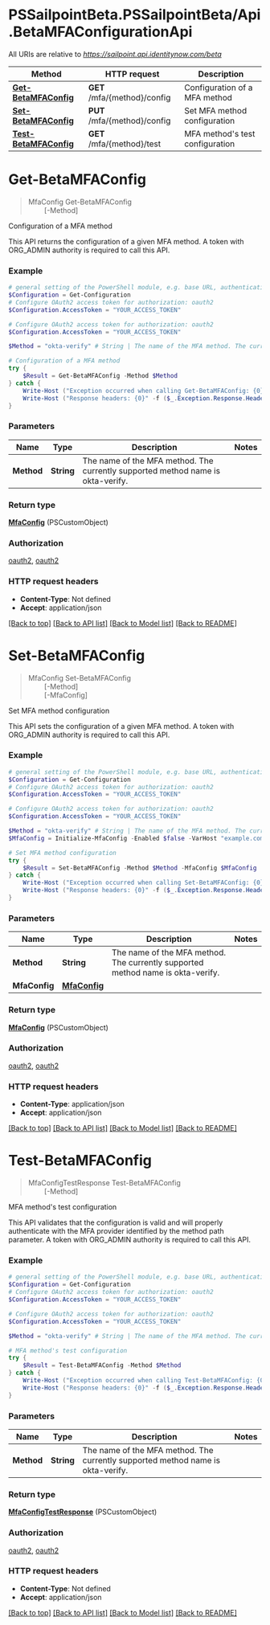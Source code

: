 # PSSailpointBeta.PSSailpointBeta/Api.BetaMFAConfigurationApi

All URIs are relative to *https://sailpoint.api.identitynow.com/beta*

Method | HTTP request | Description
------------- | ------------- | -------------
[**Get-BetaMFAConfig**](BetaMFAConfigurationApi.md#Get-BetaMFAConfig) | **GET** /mfa/{method}/config | Configuration of a MFA method
[**Set-BetaMFAConfig**](BetaMFAConfigurationApi.md#Set-BetaMFAConfig) | **PUT** /mfa/{method}/config | Set MFA method configuration
[**Test-BetaMFAConfig**](BetaMFAConfigurationApi.md#Test-BetaMFAConfig) | **GET** /mfa/{method}/test | MFA method&#39;s test configuration


<a name="Get-BetaMFAConfig"></a>
# **Get-BetaMFAConfig**
> MfaConfig Get-BetaMFAConfig<br>
> &nbsp;&nbsp;&nbsp;&nbsp;&nbsp;&nbsp;&nbsp;&nbsp;[-Method] <String><br>

Configuration of a MFA method

This API returns the configuration of a given MFA method. A token with ORG_ADMIN authority is required to call this API.

### Example
```powershell
# general setting of the PowerShell module, e.g. base URL, authentication, etc
$Configuration = Get-Configuration
# Configure OAuth2 access token for authorization: oauth2
$Configuration.AccessToken = "YOUR_ACCESS_TOKEN"

# Configure OAuth2 access token for authorization: oauth2
$Configuration.AccessToken = "YOUR_ACCESS_TOKEN"

$Method = "okta-verify" # String | The name of the MFA method. The currently supported method name is okta-verify.

# Configuration of a MFA method
try {
    $Result = Get-BetaMFAConfig -Method $Method
} catch {
    Write-Host ("Exception occurred when calling Get-BetaMFAConfig: {0}" -f ($_.ErrorDetails | ConvertFrom-Json))
    Write-Host ("Response headers: {0}" -f ($_.Exception.Response.Headers | ConvertTo-Json))
}
```

### Parameters

Name | Type | Description  | Notes
------------- | ------------- | ------------- | -------------
 **Method** | **String**| The name of the MFA method. The currently supported method name is okta-verify. | 

### Return type

[**MfaConfig**](MfaConfig.md) (PSCustomObject)

### Authorization

[oauth2](../README.md#oauth2), [oauth2](../README.md#oauth2)

### HTTP request headers

 - **Content-Type**: Not defined
 - **Accept**: application/json

[[Back to top]](#) [[Back to API list]](../README.md#documentation-for-api-endpoints) [[Back to Model list]](../README.md#documentation-for-models) [[Back to README]](../README.md)

<a name="Set-BetaMFAConfig"></a>
# **Set-BetaMFAConfig**
> MfaConfig Set-BetaMFAConfig<br>
> &nbsp;&nbsp;&nbsp;&nbsp;&nbsp;&nbsp;&nbsp;&nbsp;[-Method] <String><br>
> &nbsp;&nbsp;&nbsp;&nbsp;&nbsp;&nbsp;&nbsp;&nbsp;[-MfaConfig] <PSCustomObject><br>

Set MFA method configuration

This API sets the configuration of a given MFA method. A token with ORG_ADMIN authority is required to call this API.

### Example
```powershell
# general setting of the PowerShell module, e.g. base URL, authentication, etc
$Configuration = Get-Configuration
# Configure OAuth2 access token for authorization: oauth2
$Configuration.AccessToken = "YOUR_ACCESS_TOKEN"

# Configure OAuth2 access token for authorization: oauth2
$Configuration.AccessToken = "YOUR_ACCESS_TOKEN"

$Method = "okta-verify" # String | The name of the MFA method. The currently supported method name is okta-verify.
$MfaConfig = Initialize-MfaConfig -Enabled $false -VarHost "example.com" -AccessKey "MyAccessKey" -IdentityAttribute "email" # MfaConfig | 

# Set MFA method configuration
try {
    $Result = Set-BetaMFAConfig -Method $Method -MfaConfig $MfaConfig
} catch {
    Write-Host ("Exception occurred when calling Set-BetaMFAConfig: {0}" -f ($_.ErrorDetails | ConvertFrom-Json))
    Write-Host ("Response headers: {0}" -f ($_.Exception.Response.Headers | ConvertTo-Json))
}
```

### Parameters

Name | Type | Description  | Notes
------------- | ------------- | ------------- | -------------
 **Method** | **String**| The name of the MFA method. The currently supported method name is okta-verify. | 
 **MfaConfig** | [**MfaConfig**](MfaConfig.md)|  | 

### Return type

[**MfaConfig**](MfaConfig.md) (PSCustomObject)

### Authorization

[oauth2](../README.md#oauth2), [oauth2](../README.md#oauth2)

### HTTP request headers

 - **Content-Type**: application/json
 - **Accept**: application/json

[[Back to top]](#) [[Back to API list]](../README.md#documentation-for-api-endpoints) [[Back to Model list]](../README.md#documentation-for-models) [[Back to README]](../README.md)

<a name="Test-BetaMFAConfig"></a>
# **Test-BetaMFAConfig**
> MfaConfigTestResponse Test-BetaMFAConfig<br>
> &nbsp;&nbsp;&nbsp;&nbsp;&nbsp;&nbsp;&nbsp;&nbsp;[-Method] <String><br>

MFA method's test configuration

This API validates that the configuration is valid and will properly authenticate with the MFA provider identified by the method path parameter. A token with ORG_ADMIN authority is required to call this API.

### Example
```powershell
# general setting of the PowerShell module, e.g. base URL, authentication, etc
$Configuration = Get-Configuration
# Configure OAuth2 access token for authorization: oauth2
$Configuration.AccessToken = "YOUR_ACCESS_TOKEN"

# Configure OAuth2 access token for authorization: oauth2
$Configuration.AccessToken = "YOUR_ACCESS_TOKEN"

$Method = "okta-verify" # String | The name of the MFA method. The currently supported method name is okta-verify.

# MFA method's test configuration
try {
    $Result = Test-BetaMFAConfig -Method $Method
} catch {
    Write-Host ("Exception occurred when calling Test-BetaMFAConfig: {0}" -f ($_.ErrorDetails | ConvertFrom-Json))
    Write-Host ("Response headers: {0}" -f ($_.Exception.Response.Headers | ConvertTo-Json))
}
```

### Parameters

Name | Type | Description  | Notes
------------- | ------------- | ------------- | -------------
 **Method** | **String**| The name of the MFA method. The currently supported method name is okta-verify. | 

### Return type

[**MfaConfigTestResponse**](MfaConfigTestResponse.md) (PSCustomObject)

### Authorization

[oauth2](../README.md#oauth2), [oauth2](../README.md#oauth2)

### HTTP request headers

 - **Content-Type**: Not defined
 - **Accept**: application/json

[[Back to top]](#) [[Back to API list]](../README.md#documentation-for-api-endpoints) [[Back to Model list]](../README.md#documentation-for-models) [[Back to README]](../README.md)

